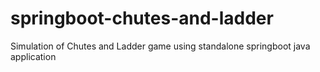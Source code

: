 # springboot-chutes-and-ladder
Simulation of Chutes and Ladder game using standalone springboot java application
